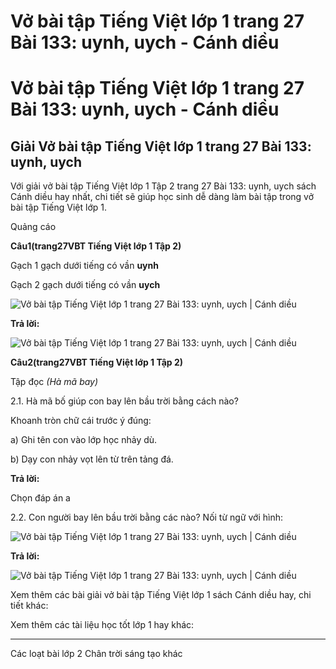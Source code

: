 # Vở bài tập Tiếng Việt lớp 1 trang 27 Bài 133: uynh, uych - Cánh diều

# Vở bài tập Tiếng Việt lớp 1 trang 27 Bài 133: uynh, uych - Cánh diều

## Giải Vở bài tập Tiếng Việt lớp 1 trang 27 Bài 133: uynh, uych

Với giải vở bài tập Tiếng Việt lớp 1 Tập 2 trang 27 Bài 133: uynh, uych sách Cánh diều hay nhất, chi tiết sẽ giúp học sinh dễ dàng làm bài tập trong vở bài tập Tiếng Việt lớp 1.

Quảng cáo

**Câu****1****(trang****27****VBT Tiếng Việt lớp 1 Tập 2)**

Gạch 1 gạch dưới tiếng có vần **uynh**

Gạch 2 gạch dưới tiếng có vần **uych**

![Vở bài tập Tiếng Việt lớp 1 trang 27 Bài 133: uynh, uych | Cánh diều](https://www.vietjack.com/vbt-tieng-viet-1-cd/images/bai-133-uynh-uych-87829.png)

**Trả lời:**

![Vở bài tập Tiếng Việt lớp 1 trang 27 Bài 133: uynh, uych | Cánh diều](https://www.vietjack.com/vbt-tieng-viet-1-cd/images/bai-133-uynh-uych-87834.png)

**Câu****2****(trang****27****VBT Tiếng Việt lớp 1 Tập 2)**

Tập đọc _(Hà mã bay)_

2.1. Hà mã bố giúp con bay lên bầu trời bằng cách nào?

Khoanh tròn chữ cái trước ý đúng:

a) Ghi tên con vào lớp học nhảy dù.

b) Dạy con nhảy vọt lên từ trên tảng đá.

**Trả lời:**

Chọn đáp án a

2.2. Con người bay lên bầu trời bằng các nào? Nối từ ngữ với hình:

![Vở bài tập Tiếng Việt lớp 1 trang 27 Bài 133: uynh, uych | Cánh diều](https://www.vietjack.com/vbt-tieng-viet-1-cd/images/bai-133-uynh-uych-87831.png)

**Trả lời:**

![Vở bài tập Tiếng Việt lớp 1 trang 27 Bài 133: uynh, uych | Cánh diều](https://www.vietjack.com/vbt-tieng-viet-1-cd/images/bai-133-uynh-uych-87833.png)

Xem thêm các bài giải vở bài tập Tiếng Việt lớp 1 sách Cánh diều hay, chi tiết khác:

Xem thêm các tài liệu học tốt lớp 1 hay khác:

* * *

Các loạt bài lớp 2 Chân trời sáng tạo khác
